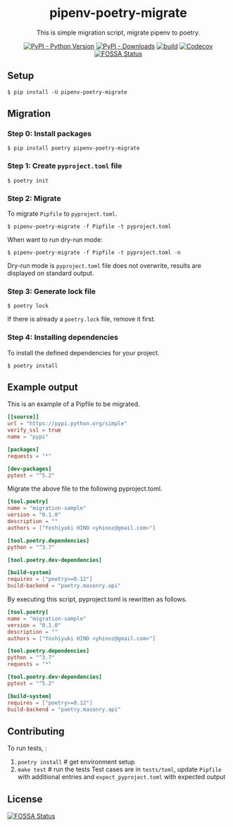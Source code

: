 <h1 align="center">pipenv-poetry-migrate</h1>
<p align="center">This is simple migration script, migrate pipenv to poetry.</p>

<p align="center">
    <a href="https://pypi.org/project/pipenv-poetry-migrate/"><img alt="PyPI - Python Version" src="https://img.shields.io/pypi/pyversions/pipenv-poetry-migrate"></a>
    <a href="https://pypi.org/project/pipenv-poetry-migrate/"><img src="https://img.shields.io/pypi/dm/pipenv-poetry-migrate" alt="PyPI - Downloads"></a>
    <a href="https://github.com/yhino/pipenv-poetry-migrate/actions?query=workflow%3Abuild"><img src="https://github.com/yhino/pipenv-poetry-migrate/workflows/build/badge.svg" alt="build"></a>
    <a href="https://codecov.io/gh/yhino/pipenv-poetry-migrate"><img src="https://codecov.io/gh/yhino/pipenv-poetry-migrate/branch/master/graph/badge.svg?token=LHZGQ8MMWT" alt="Codecov"></a>
    <a href="https://app.fossa.com/projects/git%2Bgithub.com%2Fyhino%2Fpipenv-poetry-migrate?ref=badge_shield"><img src="https://app.fossa.com/api/projects/git%2Bgithub.com%2Fyhino%2Fpipenv-poetry-migrate.svg?type=shield" alt="FOSSA Status"></a>
</p>

## Setup

    $ pip install -U pipenv-poetry-migrate

## Migration

### Step 0: Install packages

    $ pip install poetry pipenv-poetry-migrate

### Step 1: Create `pyproject.toml` file

    $ poetry init

### Step 2: Migrate

To migrate `Pipfile` to `pyproject.toml`.

    $ pipenv-poetry-migrate -f Pipfile -t pyproject.toml

When want to run dry-run mode:

    $ pipenv-poetry-migrate -f Pipfile -t pyproject.toml -n

Dry-run mode is `pyproject.toml` file does not overwrite, results are displayed on standard output.

### Step 3: Generate lock file

    $ poetry lock

If there is already a `poetry.lock` file, remove it first.

### Step 4: Installing dependencies

To install the defined dependencies for your project.

    $ poetry install

## Example output

This is an example of a Pipfile to be migrated.

```toml
[[source]]
url = "https://pypi.python.org/simple"
verify_ssl = true
name = "pypi"

[packages]
requests = "*"

[dev-packages]
pytest = "^5.2"
```

Migrate the above file to the following pyproject.toml.

```toml
[tool.poetry]
name = "migration-sample"
version = "0.1.0"
description = ""
authors = ["Yoshiyuki HINO <yhinoz@gmail.com>"]

[tool.poetry.dependencies]
python = "^3.7"

[tool.poetry.dev-dependencies]

[build-system]
requires = ["poetry>=0.12"]
build-backend = "poetry.masonry.api"
```

By executing this script, pyproject.toml is rewritten as follows.

```toml
[tool.poetry]
name = "migration-sample"
version = "0.1.0"
description = ""
authors = ["Yoshiyuki HINO <yhinoz@gmail.com>"]

[tool.poetry.dependencies]
python = "^3.7"
requests = "*"

[tool.poetry.dev-dependencies]
pytest = "^5.2"

[build-system]
requires = ["poetry>=0.12"]
build-backend = "poetry.masonry.api"
```

## Contributing
To run tests, :
1) `poetry install`  # get environment setup
2) `make test`      # run the tests
Test cases are in `tests/toml`, update `Pipfile` with additional entries and `expect_pyproject.toml` with expected output

## License
[![FOSSA Status](https://app.fossa.com/api/projects/git%2Bgithub.com%2Fyhino%2Fpipenv-poetry-migrate.svg?type=large)](https://app.fossa.com/projects/git%2Bgithub.com%2Fyhino%2Fpipenv-poetry-migrate?ref=badge_large)
